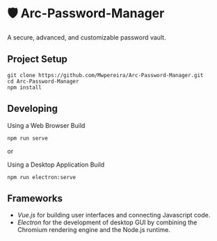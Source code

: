 # 🛡 Arc-Password-Manager

A secure, advanced, and customizable password vault. 

## Project Setup
```
git clone https://github.com/Mwpereira/Arc-Password-Manager.git
cd Arc-Password-Manager
npm install
```

## Developing

Using a Web Browser Build
```
npm run serve
```
or

Using a Desktop Application Build
```
npm run electron:serve
```

## Frameworks

* *Vue.js* for building user interfaces and connecting Javascript code.
* *Electron* for the development of desktop GUI by combining the Chromium rendering engine and the Node.js runtime.
